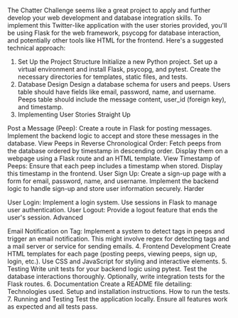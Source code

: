 

The Chatter Challenge seems like a great project to apply and further develop your web development and database integration skills. To implement this Twitter-like application with the user stories provided, you'll be using Flask for the web framework, psycopg for database interaction, and potentially other tools like HTML for the frontend. Here's a suggested technical approach:

1. Set Up the Project Structure
Initialize a new Python project.
Set up a virtual environment and install Flask, psycopg, and pytest.
Create the necessary directories for templates, static files, and tests.
2. Database Design
Design a database schema for users and peeps.
Users table should have fields like email, password, name, and username.
Peeps table should include the message content, user_id (foreign key), and timestamp.
3. Implementing User Stories
Straight Up

Post a Message (Peep):
Create a route in Flask for posting messages.
Implement the backend logic to accept and store these messages in the database.
View Peeps in Reverse Chronological Order:
Fetch peeps from the database ordered by timestamp in descending order.
Display them on a webpage using a Flask route and an HTML template.
View Timestamp of Peeps:
Ensure that each peep includes a timestamp when stored.
Display this timestamp in the frontend.
User Sign Up:
Create a sign-up page with a form for email, password, name, and username.
Implement the backend logic to handle sign-up and store user information securely.
Harder

User Login:
Implement a login system.
Use sessions in Flask to manage user authentication.
User Logout:
Provide a logout feature that ends the user's session.
Advanced

Email Notification on Tag:
Implement a system to detect tags in peeps and trigger an email notification.
This might involve regex for detecting tags and a mail server or service for sending emails.
4. Frontend Development
Create HTML templates for each page (posting peeps, viewing peeps, sign up, login, etc.).
Use CSS and JavaScript for styling and interactive elements.
5. Testing
Write unit tests for your backend logic using pytest.
Test the database interactions thoroughly.
Optionally, write integration tests for the Flask routes.
6. Documentation
Create a README file detailing:
Technologies used.
Setup and installation instructions.
How to run the tests.
7. Running and Testing
Test the application locally.
Ensure all features work as expected and all tests pass.